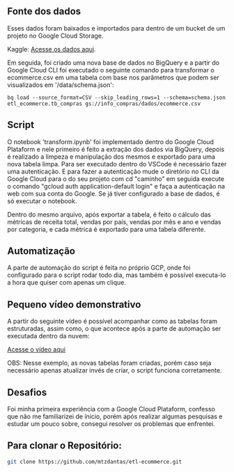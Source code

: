 ## Fonte dos dados
Esses dados foram baixados e importados para dentro de um bucket de um projeto no Google Cloud Storage.

Kaggle: [Acesse os dados aqui](https://www.kaggle.com/datasets/nosbielcs/brazilian-delivery-center).

Em seguida, foi criado uma nova base de dados no BigQuery e a partir do Google Cloud CLI foi executado o seguinte comando para transformar o ecommerce.csv em uma tabela com base nos parâmetros que podem ser visualizados em '/data/schema.json':

```
bq load --source_format=CSV --skip_leading_rows=1 --schema=schema.json etl_ecommerce.tb_compras gs://info_compras/dados/ecommerce.csv
```

## Script
O notebook 'transform.ipynb' foi implementado dentro do Google Cloud Plataform e nele primeiro é feito a extração dos dados via BigQuery, depois é realizado a limpeza e manipulação dos mesmos e exportado para uma nova tabela limpa. Para ser executado dentro do VSCode é necessário fazer uma autenticação. E para fazer a autenticação mude o diretório no CLI da Google Cloud para o do seu projeto com cd "caminho" em seguida execute o comando "gcloud auth application-default login" e faça a autenticação na web com sua conta do Google. Se já tiver configurado a base de dados, é só executar o notebook.

Dentro do mesmo arquivo, após exportar a tabela, é feito o cálculo das métricas de receita total, vendas por país, vendas por mês e ano e vendas por categoria, e cada métrica é exportado para uma tabela diferente.

## Automatização
A parte de automação do script é feita no próprio GCP, onde foi configurado para o script rodar todo dia, mas também é possível executa-lo a hora que quiser com apenas um clique.

## Pequeno vídeo demonstrativo
A partir do seguinte vídeo é possível acompanhar como as tabelas foram estruturadas, assim como, o que acontece após a parte de automação ser executada dentro da nuvem:

[Acesse o vídeo aqui](https://youtu.be/JJkR8Wr0WbY)

OBS: Nesse exemplo, as novas tabelas foram criadas, porém caso seja necessário apenas atualizar invés de criar, o script funciona corretamente.

## Desafios
Foi minha primeira experiência com a Google Cloud Plataform, confesso que não me familiarizei de ínicio, porém após realizar algumas pesquisas e estudar um pouco sobre, consegui resolver os problemas que enfrentei.

## Para clonar o Repositório:

```bash
git clone https://github.com/mtzdantas/etl-ecommerce.git
```
